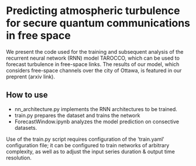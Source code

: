 # Predicting atmospheric turbulence for secure quantum communications in free space

We present the code used for the training and subsequent analysis of the recurrent neural network (RNN) model TAROCCO, which can be used to forecast turbulence in free-space links. The results of our model, which considers free-space channels over the city of Ottawa, is featured in our preprent (arxiv link). 

## How to use
- nn_architecture.py implements the RNN architectures to be trained.
- train.py prepares the dataset and trains the network
- ForecastWindow.ipynb analyzes the model prediction on consective datasets.

Use of the train.py script requires configuration of the 'train.yaml' configuration file; it can be configured to train networks of arbitrary complexity, as well as to adjust the input series duration & output time resolution. 







